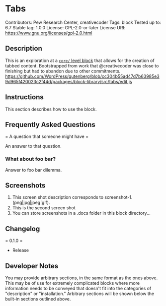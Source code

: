 # Tabs

Contributors:      Pew Research Center, creativecoder
Tags:              block
Tested up to:      6.7
Stable tag:        1.0.0
License:           GPL-2.0-or-later
License URI:       https://www.gnu.org/licenses/gpl-2.0.html

## Description

This is an exploration at a [`core/` level block](https://github.com/WordPress/gutenberg/pull/63689/) that allows for the creation of tabbed content. Bootstrapped from work that @creativecoder was close to finishing but had to abandon due to other commitments.
https://github.com/WordPress/gutenberg/blob/cc304b55ad47d7b63985e39d965f420023c2f44d/packages/block-library/src/tabs/edit.js

## Instructions

This section describes how to use the block.

## Frequently Asked Questions

= A question that someone might have =

An answer to that question.

### What about foo bar?

Answer to foo bar dilemma.

## Screenshots

1. This screen shot description corresponds to screenshot-1.(png|jpg|jpeg|gif).
2. This is the second screen shot
3. You can store screenshots in a .docs folder in this block directory...

## Changelog

= 0.1.0 =
* Release

## Developer Notes

You may provide arbitrary sections, in the same format as the ones above. This may be of use for extremely complicated
blocks where more information needs to be conveyed that doesn't fit into the categories of "description" or
"installation." Arbitrary sections will be shown below the built-in sections outlined above.

